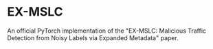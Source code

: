 # EX-MSLC
An official PyTorch implementation of the "EX-MSLC: Malicious Traffic Detection from Noisy Labels via Expanded Metadata" paper.
